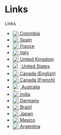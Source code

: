 # Links
Links
<ul>
  <li><a href="https://news.google.com/home?hl=es-419&gl=CO&ceid=CO:es-419" target="_blank"><img src="https://www.countryflags.com/wp-content/uploads/colombia-flag-png-large.png" alt="Colombia Flag" style="width:20px; vertical-align:middle;"> Colombia</a></li>
  <li><a href="https://news.google.com/?hl=es&gl=ES&ceid=ES:es" target="_blank"><img src="https://www.countryflags.com/wp-content/uploads/spain-flag-png-large.png" alt="Spain Flag" style="width:20px; vertical-align:middle;"> Spain</a></li>
  <li><a href="https://news.google.com/?hl=fr&gl=FR&ceid=FR:fr" target="_blank"><img src="https://www.countryflags.com/wp-content/uploads/france-flag-png-large.png" alt="France Flag" style="width:20px; vertical-align:middle;"> France</a></li>
  <li><a href="https://news.google.com/home?hl=it&gl=IT&ceid=IT:it" target="_blank"><img src="https://www.countryflags.com/wp-content/uploads/italy-flag-png-large.png" alt="Italy Flag" style="width:20px; vertical-align:middle;"> Italy</a></li>
  <li><a href="https://news.google.com/?hl=en-GB&gl=GB&ceid=GB:en" target="_blank"><img src="https://www.countryflags.com/wp-content/uploads/united-kingdom-flag-png-large.png" alt="United Kingdom Flag" style="width:20px; vertical-align:middle;"> United Kingdom</a></li>
  <li><a href="https://news.google.com/?hl=en-US&gl=US&ceid=US:en" target="_blank"><img src="https://www.countryflags.com/wp-content/uploads/united-states-of-america-flag-png-large.png" alt="United States Flag" style="width:25px; vertical-align:middle;"> United States</a></li>
  <li><a href="https://news.google.com/?hl=en-CA&gl=CA&ceid=CA:en" target="_blank"><img src="https://www.countryflags.com/wp-content/uploads/canada-flag-png-large.png" alt="Canada Flag" style="width:20px; vertical-align:middle;"> Canada (English)</a></li>
  <li><a href="https://news.google.com/home?hl=fr-CA&gl=CA&ceid=CA:fr" target="_blank"><img src="https://www.countryflags.com/wp-content/uploads/canada-flag-png-large.png" alt="Canada Flag" style="width:20px; vertical-align:middle;"> Canada (French)</a></li>
  <li><a href="https://news.google.com/?hl=en-AU&gl=AU&ceid=AU:en" target="_blank"><img src="https://upload.wikimedia.org/wikipedia/en/b/b9/Flag_of_Australia.svg" alt="Australia Flag" style="width:25px; vertical-align:middle;"> Australia</a></li>
  <li><a href="https://news.google.com/?hl=en-IN&gl=IN&ceid=IN:en" target="_blank"><img src="https://www.countryflags.com/wp-content/uploads/india-flag-png-large.png" alt="India Flag" style="width:20px; vertical-align:middle;"> India</a></li>
  <li><a href="https://news.google.com/?hl=de&gl=DE&ceid=DE:de" target="_blank"><img src="https://www.countryflags.com/wp-content/uploads/germany-flag-png-large.png" alt="Germany Flag" style="width:20px; vertical-align:middle;"> Germany</a></li>
  <li><a href="https://news.google.com/?hl=pt-BR&gl=BR&ceid=BR:pt-419" target="_blank"><img src="https://www.countryflags.com/wp-content/uploads/brazil-flag-png-large.png" alt="Brazil Flag" style="width:20px; vertical-align:middle;"> Brazil</a></li>
  <li><a href="https://news.google.com/?hl=ja&gl=JP&ceid=JP:ja" target="_blank"><img src="https://www.countryflags.com/wp-content/uploads/japan-flag-png-large.png" alt="Japan Flag" style="width:20px; vertical-align:middle;"> Japan</a></li>
  <li><a href="https://news.google.com/?hl=es-419&gl=MX&ceid=MX:es-419" target="_blank"><img src="https://www.countryflags.com/wp-content/uploads/mexico-flag-png-large.png" alt="Mexico Flag" style="width:20px; vertical-align:middle;"> Mexico</a></li>
  <li><a href="https://news.google.com/?hl=es-419&gl=AR&ceid=AR:es" target="_blank"><img src="https://en.wikipedia.org/wiki/Argentina#/media/File:Flag_of_Argentina.svg" alt="Argentina Flag" style="width:20px; vertical-align:middle;"> Argentina</a></li>

</ul>



